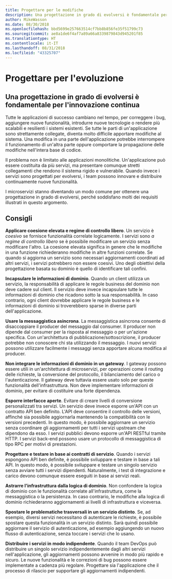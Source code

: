 ```yaml
---
title: Progettare per le modifiche
description: Una progettazione in grado di evolversi è fondamentale per l'innovazione continua.
author: MikeWasson
ms.date: 08/30/2018
ms.openlocfilehash: bbd5699e257663514cf7bb8b856fe35f51799c73
ms.sourcegitcommit: ae8a1de6f4af7a89a66a8339879843d945201f85
ms.translationtype: HT
ms.contentlocale: it-IT
ms.lasthandoff: 08/31/2018
ms.locfileid: "43325707"
---
```

# <a name="design-for-evolution"></a>Progettare per l'evoluzione

## <a name="an-evolutionary-design-is-key-for-continuous-innovation"></a>Una progettazione in grado di evolversi è fondamentale per l'innovazione continua

Tutte le applicazioni di successo cambiano nel tempo, per correggere i bug, aggiungere nuove funzionalità, introdurre nuove tecnologie o rendere più scalabili e resilienti i sistemi esistenti. Se tutte le parti di un'applicazione sono strettamente collegate, diventa molto difficile apportare modifiche al sistema. Una modifica in una parte dell'applicazione potrebbe interrompere il funzionamento di un'altra parte oppure comportare la propagazione delle modifiche nell'intera base di codice.

Il problema non è limitato alle applicazioni monolitiche. Un'applicazione può essere costituita da più servizi, ma presentare comunque stretti collegamenti che rendono il sistema rigido e vulnerabile. Quando invece i servizi sono progettati per evolversi, i team possono innovare e distribuire continuamente nuove funzionalità. 

I microservizi stanno diventando un modo comune per ottenere una progettazione in grado di evolversi, perché soddisfano molti dei requisiti illustrati in questo argomento.

## <a name="recommendations"></a>Consigli

**Applicare coesione elevata e regime di controllo libero**. Un servizio è *coesivo* se fornisce funzionalità correlate logicamente. I servizi sono *a regime di controllo libero* se è possibile modificare un servizio senza modificare l'altro. La coesione elevata significa in genere che le modifiche in una funzione richiederanno modifiche in altre funzioni correlate. Se quando si aggiorna un servizio sono necessari aggiornamenti coordinati ad altri servizi, i servizi potrebbero non essere coesivi. Uno degli obiettivi della progettazione basata su dominio è quello di identificare tali confini.

**Incapsulare le informazioni di dominio**. Quando un client utilizza un servizio, la responsabilità di applicare le regole business del dominio non deve cadere sul client. Il servizio deve invece incapsulare tutte le informazioni di dominio che ricadono sotto la sua responsabilità. In caso contrario, ogni client dovrebbe applicare le regole business e le informazioni di dominio si troverebbero sparse in diverse parti dell'applicazione. 

**Usare la messaggistica asincrona**. La messaggistica asincrona consente di disaccoppiare il producer del messaggio dal consumer. Il producer non dipende dal consumer per la risposta al messaggio o per un'azione specifica. Con un'architettura di pubblicazione/sottoscrizione, il producer potrebbe non conoscere chi sta utilizzando il messaggio. I nuovi servizi possono utilizzare facilmente i messaggi senza apportare alcuna modifica al producer.

**Non integrare le informazioni di dominio in un gateway**. I gateway possono essere utili in un'architettura di microservizi, per operazioni come il routing delle richieste, la conversione del protocollo, il bilanciamento del carico o l'autenticazione. Il gateway deve tuttavia essere usato solo per queste funzionalità dell'infrastruttura. Non deve implementare informazioni di dominio, per evitare di costituire una forte dipendenza.

**Esporre interfacce aperte**. Evitare di creare livelli di conversione personalizzati tra servizi. Un servizio deve invece esporre un'API con un contratto API ben definito. L'API deve consentire il controllo delle versioni, affinché sia possibile aggiornarla mantenendo la compatibilità con le versioni precedenti. In questo modo, è possibile aggiornare un servizio senza coordinare gli aggiornamenti per tutti i servizi upstream che dipendono da esso. I servizi pubblici devono esporre un'API RESTful tramite HTTP. I servizi back-end possono usare un protocollo di messaggistica di tipo RPC per motivi di prestazioni. 

**Progettare e testare in base ai contratti di servizio**. Quando i servizi espongono API ben definite, è possibile sviluppare e testare in base a tali API. In questo modo, è possibile sviluppare e testare un singolo servizio senza avviare tutti i servizi dipendenti. Naturalmente, i test di integrazione e carico devono comunque essere eseguiti in base ai servizi reali.

**Astrarre l'infrastruttura dalla logica di dominio**. Non confondere la logica di dominio con le funzionalità correlate all'infrastruttura, come la messaggistica o la persistenza. In caso contrario, le modifiche alla logica di dominio richiederanno aggiornamenti ai livelli di infrastruttura e viceversa. 

**Spostare le problematiche trasversali in un servizio distinto**. Se, ad esempio, diversi servizi necessitano di autenticare le richieste, è possibile spostare questa funzionalità in un servizio distinto. Sarà quindi possibile aggiornare il servizio di autenticazione, ad esempio aggiungendo un nuovo flusso di autenticazione, senza toccare i servizi che lo usano.

**Distribuire i servizi in modo indipendente**. Quando il team DevOps può distribuire un singolo servizio indipendentemente dagli altri servizi nell'applicazione, gli aggiornamenti possono avvenire in modo più rapido e sicuro. Le nuove funzionalità e le correzioni di bug possono essere implementate a cadenza più regolare. Progettare sia l'applicazione che il processo di rilascio per supportare gli aggiornamenti indipendenti.